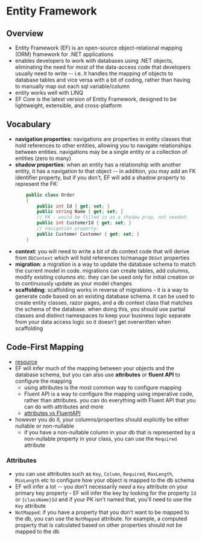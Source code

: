 # Entity Framework

## Overview
* Entity Framework (EF) is an open-source object-relational mapping (ORM) framework for .NET applications
* enables developers to work with databases using .NET objects, eliminating the need for most of the data-access code that developers usually need to write -- i.e. it handles the mapping of objects to database tables and vice versa with a bit of coding, rather than having to manually map out each sql variable/column
* entity works well with LINQ 
* EF Core is the latest version of Entity Framework, designed to be lightweight, extensible, and cross-platform


## Vocabulary
* **navigation properties**: navigations are properties in entity classes that hold references to other entities, allowing you to navigate relationships between entities. navigations may be a single entity or a collection of entities (zero to many)
* **shadow properties**: when an entity has a relationship with another entity, it has a navigation to that object -- in addition, you may add an FK identifier property, but if you don't, EF will add a shadow property to represent the FK:
	```csharp
		public class Order
		{
			public int Id { get; set; }
			public string Name { get; set; }
			// FK - would be filled in as a shadow prop, not needed:
			public int CustomerId { get; set; }
			// navigation property:
			public Customer Customer { get; set; }
		}
	```
* **context**: you will need to write a bit of db context code that will derive from `DbContext` which will hold references to/manage `DbSet` properties
* **migration**: a migration is a way to update the database schema to match the current model in code. migrations can create tables, add columns, modify existing columns etc. they can be used only for initial creation or to continuously update as your model changes 
* **scaffolding**: scaffolding works in reverse of migrations - it is a way to generate code based on an existing database schema. it can be used to create entity classes, razor pages, and a db context class that matches the schema of the database. when doing this, you should use partial classes and distinct namespaces to keep your business logic separate from your data access logic so it doesn't get overwritten when scaffolding


## Code-First Mapping
* [resource](https://learn.microsoft.com/en-us/ef/ef6/modeling/code-first/data-annotations)
* EF will infer much of the mapping between your objects and the database schema, but you can also use **attributes** or **fluent API** to configure the mapping
	* using attributes is the most common way to configure mapping
	* Fluent API is a way to configure the mapping using imperative code, rather than attributes. you can do everything with Fluent API that you can do with attributes and more
	* [attributes vs FluentAPI](https://stackoverflow.com/questions/5354900/entity-framework-code-first-advantages-and-disadvantages-of-fluent-api-vs-data)
* however you do it, your columns/properties should explicitly be either nullable or non-nullable
	* if you have a non-nullable column in your db that is represented by a non-nullable property in your class, you can use the `Required` attribute

### Attributes
* you can use attributes such as `Key`, `Column`, `Required`, `MaxLength`, `MinLength` etc to configure how your object is mapped to the db schema
* EF will infer a lot -- you don't necessarily *need* a `Key` attribute on your primary key property - EF will infer the key by looking for the property `Id` or `{className}Id` and if your PK isn't named that, you'll need to use the `Key` attribute
* `NotMapped`: if you have a property that you don't want to be mapped to the db, you can use the `NotMapped` attribute. for example, a computed property that is calculated based on other properties should not be mapped to the db

